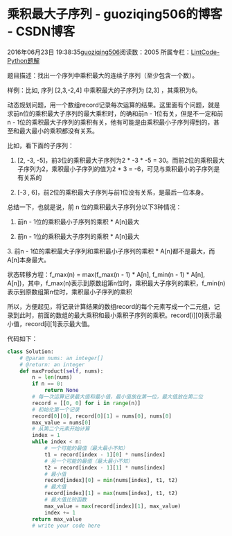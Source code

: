 # 乘积最大子序列 - guoziqing506的博客 - CSDN博客





2016年06月23日 19:38:35[guoziqing506](https://me.csdn.net/guoziqing506)阅读数：2005
所属专栏：[LintCode-Python题解](https://blog.csdn.net/column/details/guoziqing-blog.html)








题目描述：找出一个序列中乘积最大的连续子序列（至少包含一个数）。

样例：比如, 序列 [2,3,-2,4] 中乘积最大的子序列为 [2,3] ，其乘积为6。




动态规划问题，用一个数组record记录每次运算的结果。这里面有个问题，就是求前n位的乘积最大子序列的最大乘积时，的确和前n - 1位有关，但是不一定和前n - 1位的乘积最大子序列的乘积有关，他有可能是由乘积最小子序列得到的，甚至和最大最小的乘积都没有关系。

比如，看下面的子序列：

1. [2, -3, -5]，前3位的乘积最大子序列为2 * -3 * -5 = 30。而前2位的乘积最大子序列为2，乘积最小子序列的值为2 * 3 = -6，可见与乘积最小的子序列是有关系的

2. [-3 , 6]，前2位的乘积最大子序列与前1位没有关系，是最后一位本身。




总结一下，也就是说，前 n 位的乘积最大子序列分以下3种情况：

1. 前n - 1位的乘积最小子序列的乘积 * A[n]最大

2. 前n - 1位的乘积最大子序列的乘积 * A[n]最大

3. 前n - 1位的乘积最大子序列和乘积最小子序列的乘积 * A[n]都不是最大，而A[n]本身最大。




状态转移方程：f_max(n) = max(f_max(n - 1) * A[n], f_min(n - 1) * A[n], A[n])，其中，f_max(n)表示到原数组第n位时，乘积最大子序列的乘积，f_min(n)表示到原数组第n位时，乘积最小子序列的乘积

所以，方便起见，将记录计算结果的数组record的每个元素写成一个二元组，记录到此时，前面的数组的最大乘积和最小乘积子序列的乘积。record[i][0]表示最小值，record[i][1]表示最大值。




代码如下：



```python
class Solution:
    # @param nums: an integer[]
    # @return: an integer
    def maxProduct(self, nums):
        n = len(nums)
        if n == 0:
            return None
        # 每一次运算记录最大值和最小值，最小值放在第一位，最大值放在第二位
        record = [[0, 0] for i in range(n)]
        # 初始化第一个记录
        record[0][0], record[0][1] = nums[0], nums[0]
        max_value = nums[0]
        # 从第二个元素开始计算
        index = 1
        while index < n:
            # 一个可能的最值（最大最小不知）
            t1 = record[index - 1][0] * nums[index]
            # 另一个可能的最值（最大最小不知）
            t2 = record[index - 1][1] * nums[index]
            # 最小值
            record[index][0] = min(nums[index], t1, t2)
            # 最大值
            record[index][1] = max(nums[index], t1, t2)
            # 最大值比较函数
            max_value = max(record[index][1], max_value)
            index += 1
        return max_value
        # write your code here
```





